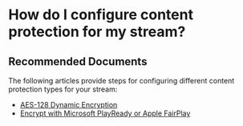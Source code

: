 <properties 
    pageTitle="How do I configure content protection for my stream?"
    description="How do I configure content protection for my stream"
    service="microsoft.media"
    resource="mediaservices"
    authors="juliako"
    ms.author="juliako"
    displayOrder="4"
    selfHelpType="resource"
    supportTopicIds=""
    resourceTags=""
    productPesIds=""
    cloudEnvironments="MoonCake"
 />

# How do I configure content protection for my stream?

## **Recommended Documents**

The following articles provide steps for configuring different content protection types for your stream:

* [AES-128 Dynamic Encryption](https://docs.azure.cn/media-services/media-services-protect-with-aes128/)
* [Encrypt with Microsoft PlayReady or Apple FairPlay](https://docs.azure.cn/media-services/media-services-protect-hls-with-fairplay/)
